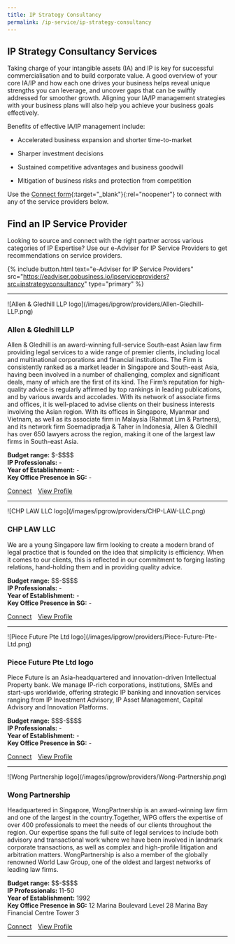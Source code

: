 ```yaml
---
title: IP Strategy Consultancy
permalink: /ip-service/ip-strategy-consultancy
---
```


## IP Strategy Consultancy Services

Taking charge of your intangible assets (IA) and IP is key for successful commercialisation and to build corporate value. A good overview of your core IA/IP and how each one drives your business helps reveal unique strengths you can leverage, and uncover gaps that can be swiftly addressed for smoother growth. Aligning your IA/IP management strategies with your business plans will also help you achieve your business goals effectively.

Benefits of effective IA/IP management include:

- Accelerated business expansion and shorter time-to-market

- Sharper investment decisions

- Sustained competitive advantages and business goodwill

- Mitigation of business risks and protection from competition

Use the [Connect form](https://form.gov.sg/62ec739b9b241b0012385a5d){:target="_blank"}{:rel="noopener"} to connect with any of the service providers below.

## Find an IP Service Provider

Looking to source and connect with the right partner across various categories of IP Expertise? Use our e-Adviser for IP Service Providers to get recommendations on service providers.

{% include button.html text="e-Adviser for IP Service Providers" src="https://eadviser.gobusiness.io/ipserviceproviders?src=ipstrategyconsultancy" type="primary" %}

<hr>
![Allen & Gledhill LLP logo](/images/ipgrow/providers/Allen-Gledhill-LLP.png)

### Allen & Gledhill LLP

Allen & Gledhill is an award-winning full-service South-east Asian law firm providing legal services to a wide range of premier clients, including local and multinational corporations and financial institutions. The Firm is consistently ranked as a market leader in Singapore and South-east Asia, having been involved in a number of challenging, complex and significant deals, many of which are the first of its kind. The Firm’s reputation for high-quality advice is regularly affirmed by top rankings in leading publications, and by various awards and accolades. With its network of associate firms and offices, it is well-placed to advise clients on their business interests involving the Asian region. With its offices in Singapore, Myanmar and Vietnam, as well as its associate firm in Malaysia (Rahmat Lim & Partners), and its network firm Soemadipradja & Taher in Indonesia, Allen & Gledhill has over 650 lawyers across the region, making it one of the largest law firms in South-east Asia.

**Budget range:** \$-\$\$\$\$<br>
**IP Professionals:** -<br>
**Year of Establishment:** -<br>
**Key Office Presence in SG:** -<br>

<a class="btn" href="https://form.gov.sg/62ec739b9b241b0012385a5d" target="_blank" rel="noopener">Connect</a>&emsp;[View Profile](/ip-provider/allen---gledhill-llp)

<hr>
![CHP LAW LLC logo](/images/ipgrow/providers/CHP-LAW-LLC.png)

### CHP LAW LLC

We are a young Singapore law firm looking to create a modern brand of legal practice that is founded on the idea that simplicity is efficiency. When it comes to our clients, this is reflected in our commitment to forging lasting relations, hand-holding them and in providing quality advice.

**Budget range:** \$\$-\$\$\$\$<br>
**IP Professionals:** -<br>
**Year of Establishment:** -<br>
**Key Office Presence in SG:** -<br>

<a class="btn" href="https://form.gov.sg/62ec739b9b241b0012385a5d" target="_blank" rel="noopener">Connect</a>&emsp;[View Profile](/ip-provider/allen---gledhill-llp)

<hr>
![Piece Future Pte Ltd logo](/images/ipgrow/providers/Piece-Future-Pte-Ltd.png)

### Piece Future Pte Ltd logo

Piece Future is an Asia-headquartered and innovation-driven Intellectual Property bank. We manage IP-rich corporations, institutions, SMEs and start-ups worldwide, offering strategic IP banking and innovation services ranging from IP Investment Advisory, IP Asset Management, Capital Advisory and Innovation Platforms.

**Budget range:** \$\$\$-\$\$\$\$<br>
**IP Professionals:** -<br>
**Year of Establishment:** -<br>
**Key Office Presence in SG:** -<br>

<a class="btn" href="https://form.gov.sg/62ec739b9b241b0012385a5d" target="_blank" rel="noopener">Connect</a>&emsp;[View Profile](/ip-provider/allen---gledhill-llp)

<hr>
![Wong Partnership logo](/images/ipgrow/providers/Wong-Partnership.png)

### Wong Partnership

Headquartered in Singapore, WongPartnership is an award-winning law firm and one of the largest in the country.Together, WPG offers the expertise of over 400 professionals to meet the needs of our clients throughout the region. Our expertise spans the full suite of legal services to include both advisory and transactional work where we have been involved in landmark corporate transactions, as well as complex and high-profile litigation and arbitration matters. WongPartnership is also a member of the globally renowned World Law Group, one of the oldest and largest networks of leading law firms.

**Budget range:** \$\$-\$\$\$\$<br>
**IP Professionals:** 11-50<br>
**Year of Establishment:** 1992<br>
**Key Office Presence in SG:** 12 Marina Boulevard Level 28 Marina Bay Financial Centre Tower 3<br>

<a class="btn" href="https://form.gov.sg/62ec739b9b241b0012385a5d" target="_blank" rel="noopener">Connect</a>&emsp;[View Profile](/ip-provider/allen---gledhill-llp)

<hr>
